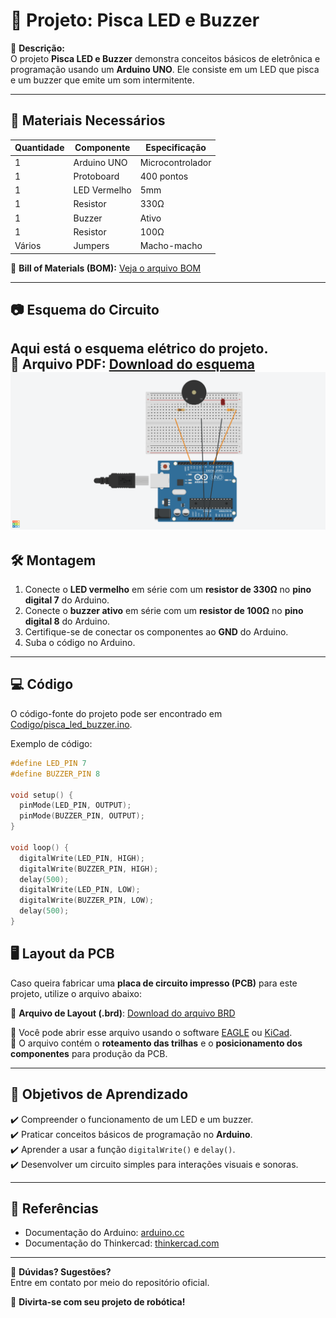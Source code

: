 # 🚀 Projeto: Pisca LED e Buzzer

📌 **Descrição:**  
O projeto **Pisca LED e Buzzer** demonstra conceitos básicos de eletrônica e programação usando um **Arduino UNO**. Ele consiste em um LED que pisca e um buzzer que emite um som intermitente.

---

## 🔧 **Materiais Necessários**
| Quantidade | Componente         | Especificação |
|------------|--------------------|--------------|
| 1          | Arduino UNO        | Microcontrolador |
| 1          | Protoboard         | 400 pontos |
| 1          | LED Vermelho       | 5mm |
| 1          | Resistor           | 330Ω |
| 1          | Buzzer             | Ativo |
| 1          | Resistor           | 100Ω |
| Vários     | Jumpers            | Macho-macho |

📄 **Bill of Materials (BOM):** [Veja o arquivo BOM](./Docs/bom.csv)  

---

## 📷 **Esquema do Circuito**

Aqui está o **esquema elétrico** do projeto.  
📝 **Arquivo PDF**: [Download do esquema](./Docs/esquema.pdf) 
![Circuito montado](./Docs/diagrama.png) 
---

## 🛠️ **Montagem**
1. Conecte o **LED vermelho** em série com um **resistor de 330Ω** no **pino digital 7** do Arduino.
2. Conecte o **buzzer ativo** em série com um **resistor de 100Ω** no **pino digital 8** do Arduino.
3. Certifique-se de conectar os componentes ao **GND** do Arduino.
4. Suba o código no Arduino.



---

## 💻 **Código**
O código-fonte do projeto pode ser encontrado em [Codigo/pisca_led_buzzer.ino](./Codigo/pisca_led_buzzer.ino).

Exemplo de código:
```cpp
#define LED_PIN 7
#define BUZZER_PIN 8

void setup() {
  pinMode(LED_PIN, OUTPUT);
  pinMode(BUZZER_PIN, OUTPUT);
}

void loop() {
  digitalWrite(LED_PIN, HIGH);
  digitalWrite(BUZZER_PIN, HIGH);
  delay(500);
  digitalWrite(LED_PIN, LOW);
  digitalWrite(BUZZER_PIN, LOW);
  delay(500);
}
```

## 🖥️ **Layout da PCB**
Caso queira fabricar uma **placa de circuito impresso (PCB)** para este projeto, utilize o arquivo abaixo:

📂 **Arquivo de Layout (.brd)**: [Download do arquivo BRD](./Docs/layout.brd)

🔹 Você pode abrir esse arquivo usando o software [EAGLE](https://www.autodesk.com/products/eagle/overview) ou [KiCad](https://www.kicad.org/).  
🔹 O arquivo contém o **roteamento das trilhas** e o **posicionamento dos componentes** para produção da PCB.

---

## 🎯 **Objetivos de Aprendizado**
✔️ Compreender o funcionamento de um LED e um buzzer.  
✔️ Praticar conceitos básicos de programação no **Arduino**.  
✔️ Aprender a usar a função `digitalWrite()` e `delay()`.  
✔️ Desenvolver um circuito simples para interações visuais e sonoras.

---

## 🔗 **Referências**
- Documentação do Arduino: [arduino.cc](https://www.arduino.cc/)
- Documentação do Thinkercad: [thinkercad.com](https://www.tinkercad.com/)

---

📢 **Dúvidas? Sugestões?**  
Entre em contato por meio do repositório oficial.

🚀 **Divirta-se com seu projeto de robótica!**
